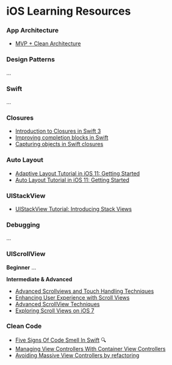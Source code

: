 # iOS Learning Resources


### App Architecture
* [MVP + Clean Architecture](https://github.com/FortechRomania/ios-mvp-clean-architecture)

### Design Patterns 
...

### Swift
... 

### Closures
* [Introduction to Closures in Swift 3](https://medium.com/ios-os-x-development/introduction-to-closures-in-swift-3-1d46dfaf8a20)
* [Improving completion blocks in Swift](https://medium.com/@amlcurran/improving-completion-blocks-in-swift-e270506ab48a)
* [Capturing objects in Swift closures](https://www.swiftbysundell.com/posts/capturing-objects-in-swift-closures)

### Auto Layout
* [Adaptive Layout Tutorial in iOS 11: Getting Started](https://www.raywenderlich.com/162311/adaptive-layout-tutorial-ios-11-getting-started)
* [Auto Layout Tutorial in iOS 11: Getting Started](https://www.raywenderlich.com/160527/auto-layout-tutorial-ios-11-getting-started)

### UIStackView
* [UIStackView Tutorial: Introducing Stack Views](https://www.raywenderlich.com/160646/uistackview-tutorial-introducing-stack-views-2)

### Debugging 
...

### UIScrollView

**Beginner**
... 

**Intermediate & Advanced**
* [Advanced Scrollviews and Touch Handling Techniques](https://developer.apple.com/videos/play/wwdc2014/235/)
* [Enhancing User Experience with Scroll Views](https://developer.apple.com/videos/play/wwdc2012/223/)
* [Advanced ScrollView Techniques](https://developer.apple.com/videos/play/wwdc2011/104/)
* [Exploring Scroll Views on iOS 7](https://developer.apple.com/videos/play/wwdc2013/217/)

### Clean Code
* [Five Signs Of Code Smell In Swift](https://cocoacasts.com/five-signs-of-code-smell-in-swift/) 🔍
* [Managing View Controllers With Container View Controllers](https://cocoacasts.com/managing-view-controllers-with-container-view-controllers/)
* [Avoiding Massive View Controllers by refactoring](https://medium.com/cocoaacademymag/avoiding-massive-view-controllers-by-refactoring-ffb6a55dfa42)
